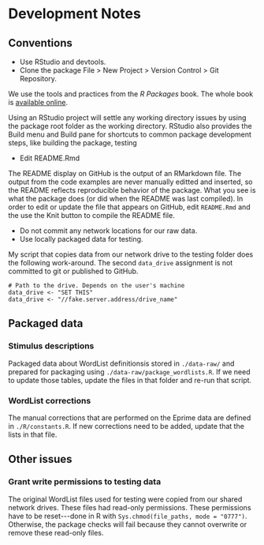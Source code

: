 # Development Notes

## Conventions

* Use RStudio and devtools. 
* Clone the package File > New Project > Version Control > Git Repository. 

We use the tools and practices from the _R Packages_ book. The whole book is
[available online](http://r-pkgs.had.co.nz/).

Using an RStudio project will settle any working directory issues by using the
package root folder as the working directory. RStudio also provides the Build
menu and Build pane for shortcuts to common package development steps, like
building the package, testing

* Edit README.Rmd

The README display on GitHub is the output of an RMarkdown file. The output from
the code examples are never manually editted and inserted, so the README
reflects reproducible behavior of the package. What you see is what the package
does (or did when the README was last compiled). In order to edit or update the
file that appears on GitHub, edit `README.Rmd` and the use the Knit button to
compile the README file.

* Do not commit any network locations for our raw data.
* Use locally packaged data for testing.

My script that copies data from our network drive to the testing folder does the
following work-around. The second `data_drive` assignment is not committed to
git or published to GitHub.

```
# Path to the drive. Depends on the user's machine
data_drive <- "SET THIS"
data_drive <- "//fake.server.address/drive_name"
```

## Packaged data

### Stimulus descriptions

Packaged data about WordList definitionsis stored in `./data-raw/` and prepared
for packaging using `./data-raw/package_wordlists.R`. If we need to update those
tables, update the files in that folder and re-run that script.

### WordList corrections

The manual corrections that are performed on the Eprime data are defined in
`./R/constants.R`. If new corrections need to be added, update that the lists in
that file.


## Other issues

### Grant write permissions to testing data

The original WordList files used for testing were copied from our shared network
drives. These files had read-only permissions. These permissions have to be
reset---done in R with `Sys.chmod(file_paths, mode = "0777")`. Otherwise, the
package checks will fail because they cannot overwrite or remove these read-only
files.

